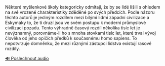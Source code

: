 
Některé myšlenkové školy kategoricky odmítají, že by se lidé lišili s ohledem na své vrozené charakteristiky zděděné po svých předcích. Podle názoru těchto autorů je jediným rozdílem mezi bílými lidmi západní civilizace a Eskymáky to, že ti druzí jsou ve svém postupu k moderní průmyslové civilizaci pozadu. Tento výhradně časový rozdíl několika tisíc let je nevýznamný, porovnáme-li ho s mnoha stovkami tisíc let, které trval vývoj člověka od jeho opičích předků k současnému homo sapiens. To nepotvrzuje domněnku, že mezi různými zástupci lidstva existují rasové rozdíly.

[🔊 Poslechnout audio](/data/7-paragraphs/audio/chapter_92/para_008-Nkter-mylenkov-koly-kategoricky-odmtaj-e.mp3)
